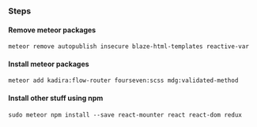 ### Steps

#### Remove meteor packages
`meteor remove autopublish insecure blaze-html-templates reactive-var`

#### Install meteor packages
`meteor add kadira:flow-router fourseven:scss mdg:validated-method`

#### Install other stuff using npm
`sudo meteor npm install --save react-mounter react react-dom redux`
